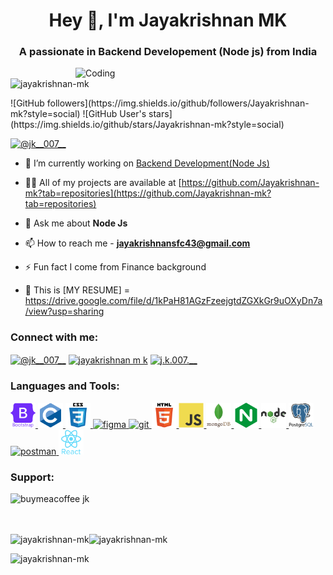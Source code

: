 <h1 align="center">Hey 👋, I'm Jayakrishnan MK</h1>
<h3 align="center">A passionate in Backend Developement (Node js) from India</h3>
<img align="right" alt="Coding" width="400" src="https://cdn.dribbble.com/users/1162077/screenshots/3848914/programmer.gif">
 
<p align="left"> <img src="https://komarev.com/ghpvc/?username=jayakrishnan-mk&label=Profile%20views&color=0e75b6&style=flat" alt="jayakrishnan-mk" /> </p>
![GitHub followers](https://img.shields.io/github/followers/Jayakrishnan-mk?style=social) 
![GitHub User's stars](https://img.shields.io/github/stars/Jayakrishnan-mk?style=social)

<p align="left"> <a href="https://twitter.com/@jk__007__" target="blank"><img src="https://img.shields.io/twitter/follow/@jk__007__?logo=twitter&style=for-the-badge" alt="@jk__007__" /></a> </p>

- 🔭 I’m currently working on [Backend Development(Node Js)](https://github.com/Jayakrishnan-mk/real-time-notification-system)

- 👨‍💻 All of my projects are available at [https://github.com/Jayakrishnan-mk?tab=repositories](https://github.com/Jayakrishnan-mk?tab=repositories)

- 💬 Ask me about **Node Js**

- 📫 How to reach me - **jayakrishnansfc43@gmail.com**

- ⚡ Fun fact I come from Finance background

- 💬 This is [MY RESUME] = https://drive.google.com/file/d/1kPaH81AGzFzeejgtdZGXkGr9uOXyDn7a/view?usp=sharing

<h3 align="left">Connect with me:</h3>
<p align="left">
<a href="https://twitter.com/@jk__007__" target="blank"><img align="center" src="https://raw.githubusercontent.com/rahuldkjain/github-profile-readme-generator/master/src/images/icons/Social/twitter.svg" alt="@jk__007__" height="30" width="40" /></a>
<a href="https://www.linkedin.com/in/jayakrishnan-m-k-65359918a/" target="blank"><img align="center" src="https://raw.githubusercontent.com/rahuldkjain/github-profile-readme-generator/master/src/images/icons/Social/linked-in-alt.svg" alt="jayakrishnan m k" height="30" width="40" /></a>
<a href="https://instagram.com/j.k.007.__" target="blank"><img align="center" src="https://raw.githubusercontent.com/rahuldkjain/github-profile-readme-generator/master/src/images/icons/Social/instagram.svg" alt="j.k.007.__" height="30" width="40" /></a>
</p>

<h3 align="left">Languages and Tools:</h3>
<p align="left"> <a href="https://getbootstrap.com" target="_blank" rel="noreferrer"> <img src="https://raw.githubusercontent.com/devicons/devicon/master/icons/bootstrap/bootstrap-plain-wordmark.svg" alt="bootstrap" width="40" height="40"/> </a> <a href="https://www.cprogramming.com/" target="_blank" rel="noreferrer"> <img src="https://raw.githubusercontent.com/devicons/devicon/master/icons/c/c-original.svg" alt="c" width="40" height="40"/> </a> <a href="https://www.w3schools.com/css/" target="_blank" rel="noreferrer"> <img src="https://raw.githubusercontent.com/devicons/devicon/master/icons/css3/css3-original-wordmark.svg" alt="css3" width="40" height="40"/> </a> <a href="https://www.figma.com/" target="_blank" rel="noreferrer"> <img src="https://www.vectorlogo.zone/logos/figma/figma-icon.svg" alt="figma" width="40" height="40"/> </a> <a href="https://git-scm.com/" target="_blank" rel="noreferrer"> <img src="https://www.vectorlogo.zone/logos/git-scm/git-scm-icon.svg" alt="git" width="40" height="40"/> </a> <a href="https://www.w3.org/html/" target="_blank" rel="noreferrer"> <img src="https://raw.githubusercontent.com/devicons/devicon/master/icons/html5/html5-original-wordmark.svg" alt="html5" width="40" height="40"/> </a> </a> <a href="https://developer.mozilla.org/en-US/docs/Web/JavaScript" target="_blank" rel="noreferrer"> <img src="https://raw.githubusercontent.com/devicons/devicon/master/icons/javascript/javascript-original.svg" alt="javascript" width="40" height="40"/> </a> <a href="https://www.mongodb.com/" target="_blank" rel="noreferrer"> <img src="https://raw.githubusercontent.com/devicons/devicon/master/icons/mongodb/mongodb-original-wordmark.svg" alt="mongodb" width="40" height="40"/> </a> <a href="https://www.nginx.com" target="_blank" rel="noreferrer"> <img src="https://raw.githubusercontent.com/devicons/devicon/master/icons/nginx/nginx-original.svg" alt="nginx" width="40" height="40"/> </a> <a href="https://nodejs.org" target="_blank" rel="noreferrer"> <img src="https://raw.githubusercontent.com/devicons/devicon/master/icons/nodejs/nodejs-original-wordmark.svg" alt="nodejs" width="40" height="40"/> </a> <a href="https://www.postgresql.org" target="_blank" rel="noreferrer"> <img src="https://raw.githubusercontent.com/devicons/devicon/master/icons/postgresql/postgresql-original-wordmark.svg" alt="postgresql" width="40" height="40"/> </a> <a href="https://postman.com" target="_blank" rel="noreferrer"> <img src="https://www.vectorlogo.zone/logos/getpostman/getpostman-icon.svg" alt="postman" width="40" height="40"/> </a> <a href="https://reactjs.org/" target="_blank" rel="noreferrer"> <img src="https://raw.githubusercontent.com/devicons/devicon/master/icons/react/react-original-wordmark.svg" alt="react" width="40" height="40"/> </a> </p>

<h3 align="left">Support:</h3>
<p><a href="https://www.buymeacoffee.com/JeKe"> <img align="left" src="https://cdn.buymeacoffee.com/buttons/v2/default-yellow.png" height="50" width="210" alt="buymeacoffee jk" /></a></p><br><br><br>

<div>
<p><img align="left" src="https://github-readme-stats.vercel.app/api/top-langs?username=jayakrishnan-mk&show_icons=true&locale=en&layout=compact" alt="jayakrishnan-mk" /></p>

<p>&nbsp;<img align="left" src="https://github-readme-stats.vercel.app/api?username=jayakrishnan-mk&show_icons=true&locale=en" alt="jayakrishnan-mk" /></p>

<p><img align="left" src="https://github-readme-streak-stats.herokuapp.com/?user=jayakrishnan-mk&" alt="jayakrishnan-mk" /></p>
</div>
